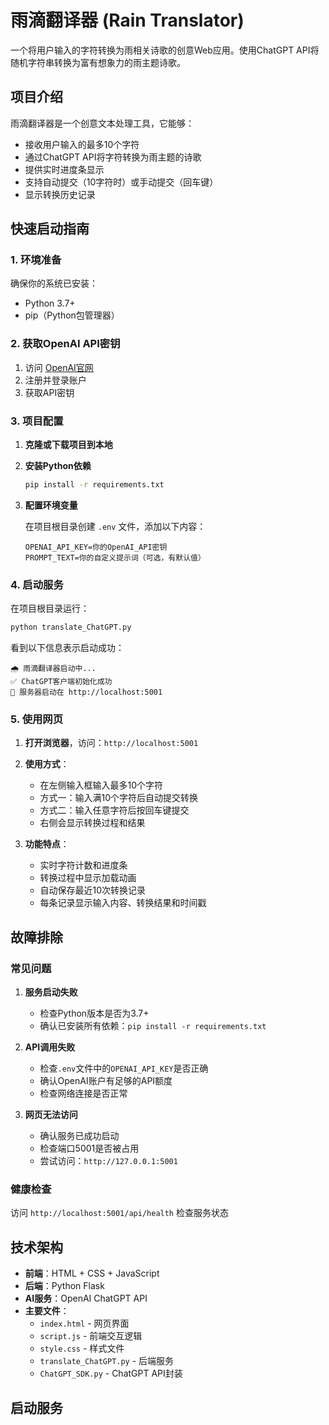 # 雨滴翻译器 (Rain Translator)

一个将用户输入的字符转换为雨相关诗歌的创意Web应用。使用ChatGPT API将随机字符串转换为富有想象力的雨主题诗歌。

## 项目介绍

雨滴翻译器是一个创意文本处理工具，它能够：
- 接收用户输入的最多10个字符
- 通过ChatGPT API将字符转换为雨主题的诗歌
- 提供实时进度条显示
- 支持自动提交（10字符时）或手动提交（回车键）
- 显示转换历史记录

## 快速启动指南

### 1. 环境准备

确保你的系统已安装：
- Python 3.7+
- pip（Python包管理器）

### 2. 获取OpenAI API密钥

1. 访问 [OpenAI官网](https://platform.openai.com/)
2. 注册并登录账户
3. 获取API密钥

### 3. 项目配置

1. **克隆或下载项目到本地**

2. **安装Python依赖**
   ```bash
   pip install -r requirements.txt
   ```

3. **配置环境变量**
   
   在项目根目录创建 `.env` 文件，添加以下内容：
   ```
   OPENAI_API_KEY=你的OpenAI_API密钥
   PROMPT_TEXT=你的自定义提示词（可选，有默认值）
   ```

### 4. 启动服务

在项目根目录运行：
```bash
python translate_ChatGPT.py
```

看到以下信息表示启动成功：
```
🌧️ 雨滴翻译器启动中...
✅ ChatGPT客户端初始化成功
🚀 服务器启动在 http://localhost:5001
```

### 5. 使用网页

1. **打开浏览器**，访问：`http://localhost:5001`

2. **使用方式**：
   - 在左侧输入框输入最多10个字符
   - 方式一：输入满10个字符后自动提交转换
   - 方式二：输入任意字符后按回车键提交
   - 右侧会显示转换过程和结果

3. **功能特点**：
   - 实时字符计数和进度条
   - 转换过程中显示加载动画
   - 自动保存最近10次转换记录
   - 每条记录显示输入内容、转换结果和时间戳

## 故障排除

### 常见问题

1. **服务启动失败**
   - 检查Python版本是否为3.7+
   - 确认已安装所有依赖：`pip install -r requirements.txt`

2. **API调用失败**
   - 检查`.env`文件中的`OPENAI_API_KEY`是否正确
   - 确认OpenAI账户有足够的API额度
   - 检查网络连接是否正常

3. **网页无法访问**
   - 确认服务已成功启动
   - 检查端口5001是否被占用
   - 尝试访问：`http://127.0.0.1:5001`

### 健康检查

访问 `http://localhost:5001/api/health` 检查服务状态

## 技术架构

- **前端**：HTML + CSS + JavaScript
- **后端**：Python Flask
- **AI服务**：OpenAI ChatGPT API
- **主要文件**：
  - `index.html` - 网页界面
  - `script.js` - 前端交互逻辑
  - `style.css` - 样式文件
  - `translate_ChatGPT.py` - 后端服务
  - `ChatGPT_SDK.py` - ChatGPT API封装

## 启动服务